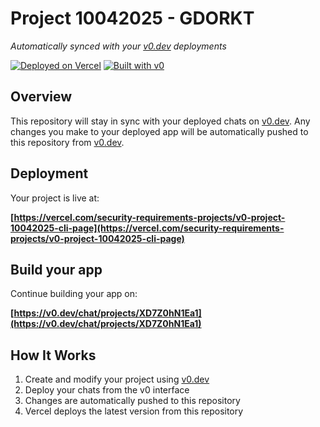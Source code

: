 # Project 10042025 - GDORKT

*Automatically synced with your [v0.dev](https://v0.dev) deployments*

[![Deployed on Vercel](https://img.shields.io/badge/Deployed%20on-Vercel-black?style=for-the-badge&logo=vercel)](https://vercel.com/security-requirements-projects/v0-project-10042025-cli-page)
[![Built with v0](https://img.shields.io/badge/Built%20with-v0.dev-black?style=for-the-badge)](https://v0.dev/chat/projects/XD7Z0hN1Ea1)

## Overview

This repository will stay in sync with your deployed chats on [v0.dev](https://v0.dev).
Any changes you make to your deployed app will be automatically pushed to this repository from [v0.dev](https://v0.dev).

## Deployment

Your project is live at:

**[https://vercel.com/security-requirements-projects/v0-project-10042025-cli-page](https://vercel.com/security-requirements-projects/v0-project-10042025-cli-page)**

## Build your app

Continue building your app on:

**[https://v0.dev/chat/projects/XD7Z0hN1Ea1](https://v0.dev/chat/projects/XD7Z0hN1Ea1)**

## How It Works

1. Create and modify your project using [v0.dev](https://v0.dev)
2. Deploy your chats from the v0 interface
3. Changes are automatically pushed to this repository
4. Vercel deploys the latest version from this repository
